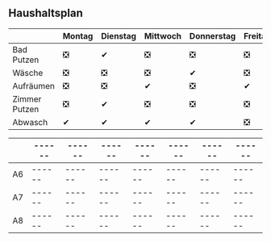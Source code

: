 ## Haushaltsplan
|  | Montag | Dienstag | Mittwoch | Donnerstag | Freitag | Samstag | Sonntag |
| ------ | ------ | ------ | ------ | ------ | ------ | ------ | ------ |
| Bad Putzen | ❎ | ✔ | ❎ | ❎ | ❎ | ❎ | ✔ |
| Wäsche | ❎ | ❎ | ❎ | ✔ | ❎ | ❎ | ❎ |
| Aufräumen | ❎ | ❎ | ✔ | ❎ | ✔ | ❎ | ❎ |
| Zimmer Putzen | ❎ | ✔ | ❎ | ❎ | ❎ | ❎ | ❎ |
| Abwasch | ✔ | ✔ | ✔ | ✔ | ❎ | ✔ | ✔ |

| | ------ | ------ | ------ | ------ | ------ | ------ | ------ |
| ------ | ------ | ------ | ------ | ------ | ------ | ------ | ------ |
| A6 | ------ | ------ | ------ | ------ | ------ | ------ | ------ |
| A7 | ------ | ------ | ------ | ------ | ------ | ------ | ------ |
| A8 | ------ | ------ | ------ | ------ | ------ | ------ | ------ |












